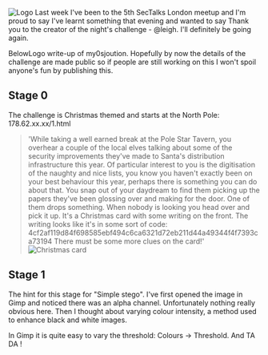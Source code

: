 ![Logo](/images/blog/sectalks-0.jpg)
Last week I've been to the 5th SecTalks London meetup and I'm proud to say I've learnt something that evening and wanted to say Thank you to the creator of the night's challenge - @leigh.  I'll definitely be going again.


BelowLogo write-up 
of my0sjoution. Hopefully by now the details of the challenge are made public so if people are still working on this I won't spoil anyone's fun by publishing this.

## Stage 0
The challenge is Christmas themed and  starts at the North Pole: 178.62.xx.xx/1.html

> 'While taking a well earned break at the Pole Star Tavern, you overhear a couple of the local elves talking about some of the security improvements they've made to Santa's distribution infrastructure this year.
Of particular interest to you is the digitisation of the naughty and nice lists, you know you haven't exactly been on your best behaviour this year, perhaps there is something you can do about that.
You snap out of your daydream to find them picking up the papers they've been glossing over and making for the door. One of them drops something. When nobody is looking you head over and pick it up.
It's a Christmas card with some writing on the front.
The writing looks like it's in some sort of code: 4cf2af119d84f698585ebf494c6ca6321d72eb211d44a49344f4f7393ca73194
There must be some more clues on the card!'
![Christmas card](/images/blog/sectalks-1.png)

## Stage 1
The hint for this stage for "Simple stego". I've first opened the image in Gimp and noticed there was an alpha channel.  Unfortunately nothing really obvious here. Then I thought about varying colour intensity, a method used to enhance black and white images.

In Gimp it is quite easy to vary the threshold: Colours -> Threshold. And TA DA !
